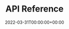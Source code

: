 ---
id: "v1-api"
title : "API Reference"
description: "API Reference"
lead: ""
date: 2022-03-31T00:00:00+00:00
lastmod: 2022-03-31T00:00:00+00:00
draft: false
images: []
weight: 30
---